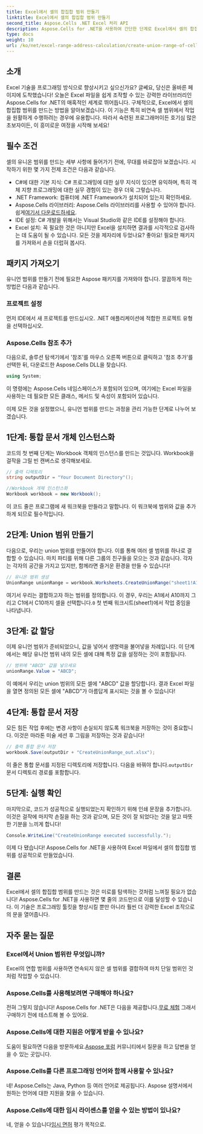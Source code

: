 ```yaml
---
title: Excel에서 셀의 합집합 범위 만들기
linktitle: Excel에서 셀의 합집합 범위 만들기
second_title: Aspose.Cells .NET Excel 처리 API
description: Aspose.Cells for .NET을 사용하여 간단한 단계로 Excel에서 셀의 합집합 범위를 만드는 방법을 알아보세요. 프로그래밍 방식으로 Excel 기술을 향상시키세요.
type: docs
weight: 10
url: /ko/net/excel-range-address-calculation/create-union-range-of-cells-in-excel/
---
```

## 소개
Excel 기술을 프로그래밍 방식으로 향상시키고 싶으신가요? 글쎄요, 당신은 올바른 페이지에 도착했습니다! 오늘은 Excel 파일을 쉽게 조작할 수 있는 강력한 라이브러리인 Aspose.Cells for .NET의 매혹적인 세계로 뛰어듭니다. 구체적으로, Excel에서 셀의 합집합 범위를 만드는 방법을 알아보겠습니다. 이 기능은 특히 비연속 셀 범위에서 작업을 원활하게 수행하려는 경우에 유용합니다. 따라서 숙련된 프로그래머이든 호기심 많은 초보자이든, 이 흥미로운 여정을 시작해 보세요!
## 필수 조건
셀의 유니온 범위를 만드는 세부 사항에 들어가기 전에, 무대를 바로잡아 보겠습니다. 시작하기 위한 몇 가지 전제 조건은 다음과 같습니다.
- C#에 대한 기본 지식: C# 프로그래밍에 대한 실무 지식이 있으면 유익하며, 특히 객체 지향 프로그래밍에 대한 실무 경험이 있는 경우 더욱 그렇습니다.
- .NET Framework: 컴퓨터에 .NET Framework가 설치되어 있는지 확인하세요.
-  Aspose.Cells 라이브러리: Aspose.Cells 라이브러리를 사용할 수 있어야 합니다. 쉽게[여기서 다운로드하세요](https://releases.aspose.com/cells/net/).
- IDE 설정: C# 개발을 위해서는 Visual Studio와 같은 IDE를 설정해야 합니다.
- Excel 설치: 꼭 필요한 것은 아니지만 Excel을 설치하면 결과를 시각적으로 검사하는 데 도움이 될 수 있습니다.
모든 것을 제자리에 두었나요? 좋아요! 필요한 패키지를 가져와서 손을 더럽혀 봅시다.
## 패키지 가져오기
유니언 범위를 만들기 전에 필요한 Aspose 패키지를 가져와야 합니다. 깔끔하게 하는 방법은 다음과 같습니다.
### 프로젝트 설정
먼저 IDE에서 새 프로젝트를 만드십시오. .NET 애플리케이션에 적합한 프로젝트 유형을 선택하십시오.
### Aspose.Cells 참조 추가
다음으로, 솔루션 탐색기에서 '참조'를 마우스 오른쪽 버튼으로 클릭하고 '참조 추가'를 선택한 뒤, 다운로드한 Aspose.Cells DLL을 찾습니다. 
```csharp
using System;
```
이 명령에는 Aspose.Cells 네임스페이스가 포함되어 있으며, 여기에는 Excel 파일을 사용하는 데 필요한 모든 클래스, 메서드 및 속성이 포함되어 있습니다.

이제 모든 것을 설정했으니, 유니언 범위를 만드는 과정을 관리 가능한 단계로 나누어 보겠습니다.
## 1단계: 통합 문서 개체 인스턴스화
코드의 첫 번째 단계는 Workbook 객체의 인스턴스를 만드는 것입니다. Workbook을 걸작을 그릴 빈 캔버스로 생각해보세요.
```csharp
// 출력 디렉토리
string outputDir = "Your Document Directory"();

//Workbook 개체 인스턴스화
Workbook workbook = new Workbook();
```
이 코드 줄은 프로그램에 새 워크북을 만들라고 말합니다. 이 워크북에 범위와 값을 추가하게 되므로 필수적입니다.
## 2단계: Union 범위 만들기
다음으로, 우리는 union 범위를 만들어야 합니다. 이를 통해 여러 셀 범위를 하나로 결합할 수 있습니다. 마치 파티를 위해 다른 그룹의 친구들을 모으는 것과 같습니다. 각자는 각자의 공간을 가지고 있지만, 함께라면 즐거운 환경을 만들 수 있습니다!
```csharp
// 유니온 범위 생성
UnionRange unionRange = workbook.Worksheets.CreateUnionRange("sheet1!A1:A10,sheet1!C1:C10", 0);
```
 여기서 우리는 결합하고자 하는 범위를 정의합니다. 이 경우, 우리는 A1에서 A10까지 그리고 C1에서 C10까지 셀을 선택합니다.`0` 첫 번째 워크시트(sheet1)에서 작업 중임을 나타냅니다.
## 3단계: 값 할당
이제 유니언 범위가 준비되었으니, 값을 넣어서 생명력을 불어넣을 차례입니다. 이 단계에서는 해당 유니언 범위 내의 모든 셀에 대해 특정 값을 설정하는 것이 포함됩니다.
```csharp
// 범위에 "ABCD" 값을 넣으세요
unionRange.Value = "ABCD";
```
이 예에서 우리는 union 범위의 모든 셀에 "ABCD" 값을 할당합니다. 결과 Excel 파일을 열면 정의된 모든 셀에 "ABCD"가 아름답게 표시되는 것을 볼 수 있습니다!
## 4단계: 통합 문서 저장
모든 힘든 작업 후에는 변경 사항이 손실되지 않도록 워크북을 저장하는 것이 중요합니다. 이것은 마라톤 미술 세션 후 그림을 저장하는 것과 같습니다!
```csharp
// 출력 통합 문서 저장
workbook.Save(outputDir + "CreateUnionRange_out.xlsx");
```
 이 줄은 통합 문서를 지정된 디렉토리에 저장합니다. 다음을 바꿔야 합니다.`outputDir` 문서 디렉토리 경로를 포함합니다. 
## 5단계: 실행 확인
마지막으로, 코드가 성공적으로 실행되었는지 확인하기 위해 인쇄 문장을 추가합니다. 이것은 걸작에 마지막 손질을 하는 것과 같으며, 모든 것이 잘 되었다는 것을 알고 따뜻한 기분을 느끼게 합니다!
```csharp
Console.WriteLine("CreateUnionRange executed successfully.");
```
이제 다 됐습니다! Aspose.Cells for .NET을 사용하여 Excel 파일에서 셀의 합집합 범위를 성공적으로 만들었습니다.
## 결론
Excel에서 셀의 합집합 범위를 만드는 것은 미로를 탐색하는 것처럼 느껴질 필요가 없습니다! Aspose.Cells for .NET을 사용하면 몇 줄의 코드만으로 이를 달성할 수 있습니다. 이 기술은 프로그래밍 툴킷을 향상시킬 뿐만 아니라 훨씬 더 강력한 Excel 조작으로의 문을 열어줍니다. 

## 자주 묻는 질문
### Excel에서 Union 범위란 무엇입니까?
Excel의 연합 범위를 사용하면 연속되지 않은 셀 범위를 결합하여 마치 단일 범위인 것처럼 작업할 수 있습니다.
### Aspose.Cells를 사용해보려면 구매해야 하나요?
 전혀 그렇지 않습니다! Aspose.Cells for .NET은 다음을 제공합니다.[무료 체험](https://releases.aspose.com/) 그래서 구매하기 전에 테스트해 볼 수 있어요.
### Aspose.Cells에 대한 지원은 어떻게 받을 수 있나요?
 도움이 필요하면 다음을 방문하세요.[Aspose 포럼](https://forum.aspose.com/c/cells/9) 커뮤니티에서 질문을 하고 답변을 얻을 수 있는 곳입니다.
### Aspose.Cells를 다른 프로그래밍 언어와 함께 사용할 수 있나요?
네! Aspose.Cells는 Java, Python 등 여러 언어로 제공됩니다. Aspose 설명서에서 원하는 언어에 대한 지원을 찾을 수 있습니다.
### Aspose.Cells에 대한 임시 라이센스를 얻을 수 있는 방법이 있나요?
 네, 얻을 수 있습니다[임시 면허](https://purchase.aspose.com/temporary-license/) 평가 목적으로.